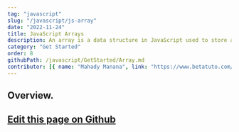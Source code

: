 ```yaml
---
tag: "javascript"
slug: "/javascript/js-array"
date: "2022-11-24"
title: JavaScript Arrays
description: An array is a data structure in JavaScript used to store a collection of elements of the same or different data types in a single variable. ."
category: "Get Started"
order: 8
githubPath: /javascript/GetStarted/Array.md
contributor: [{ name: "Mahady Manana", link: "https://www.betatuto.com/" }]
---
```



## Overview.

## <a href="https://github.com/mahady-manana/betatuto-docs/tree/main/docs/javascript/GetStarted/Array.md" target="_blank">Edit this page on Github</a>

